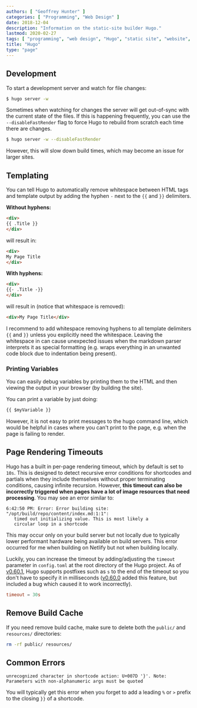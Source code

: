 ```yaml
---
authors: [ "Geoffrey Hunter" ]
categories: [ "Programming", "Web Design" ]
date: 2018-12-04
description: "Information on the static-site builder Hugo."
lastmod: 2020-02-27
tags: [ "programming", "web design", "Hugo", "static site", "website", "go", "software", "server", "templating", "errors" ]
title: "Hugo"
type: "page"
---
```


## Development

To start a development server and watch for file changes:

```sh
$ hugo server -w
```

Sometimes when watching for changes the server will get out-of-sync with the current state of the files. If this is happening frequently, you can use the `--disableFastRender` flag to force Hugo to rebuild from scratch each time there are changes.

```sh
$ hugo server -w --disableFastRender
```

However, this will slow down build times, which may become an issue for larger sites.

## Templating

You can tell Hugo to automatically remove whitespace between HTML tags and template output by adding the hyphen `-` next to the `{{` and `}}` delimiters.

**Without hyphens:**

```html
<div>
{{ .Title }}
</div>
```

will result in:

```html
<div>
My Page Title
</div>
```

**With hyphens:**

```html
<div>
{{- .Title -}}
</div>
```

will result in (notice that whitespace is removed):

```html
<div>My Page Title</div>
```

I recommend to add whitespace removing hyphens to all template delimiters `{{` and `}}` unless you explicitly need the whitespace. Leaving the whitespace in can cause unexpected issues when the markdown parser interprets it as special formatting (e.g. wraps everything in an unwanted code block due to indentation being present).

### Printing Variables

You can easily debug variables by printing them to the HTML and then viewing the output in your browser (by building the site).

You can print a variable by just doing:

```html
{{ $myVariable }}
```

However, it is not easy to print messages to the hugo command line, which would be helpful in cases where you can't print to the page, e.g. when the page is failing to render.

## Page Rendering Timeouts

Hugo has a built in per-page rendering timeout, which by default is set to `10s`. This is designed to detect recursive error conditions for shortcodes and partials when they include themselves without proper terminating conditions, causing infinite recursion. However, **this timeout can also be incorrectly triggered when pages have a lot of image resources that need processing**. You may see an error similar to:

```text
6:42:50 PM: Error: Error building site: "/opt/build/repo/content/index.md:1:1":
   timed out initializing value. This is most likely a 
   circular loop in a shortcode
```

This may occur only on your build server but not locally due to typically lower performant hardware being available on build servers. This error occurred for me when building on Netlify but not when building locally.

Luckily, you can increase the timeout by adding/adjusting the `timeout` parameter in `config.toml` at the root directory of the Hugo project. As of [v0.60.1](https://github.com/gohugoio/hugo/releases/tag/v0.60.1), Hugo supports postfixes such as `s` to the end of the timeout so you don't have to specify it in milliseconds ([v0.60.0](https://github.com/gohugoio/hugo/releases/tag/v0.60.0) added this feature, but included a bug which caused it to work incorrectly).

```toml
timeout = 30s
```

## Remove Build Cache

If you need remove build cache, make sure to delete both the `public/` and `resources/` directories:

```bash
rm -rf public/ resources/
```

## Common Errors

```text
unrecognized character in shortcode action: U+007D '}'. Note: Parameters with non-alphanumeric args must be quoted
```

You will typically get this error when you forget to add a leading `%` or `>` prefix to the closing `}}` of a shortcode.
